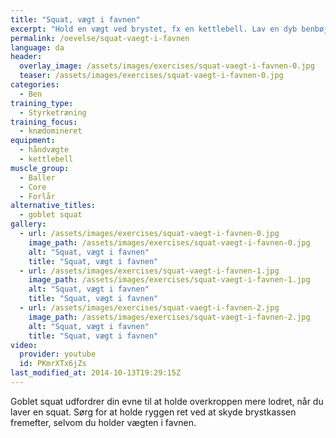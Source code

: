 ```yaml
---
title: "Squat, vægt i favnen"
excerpt: "Hold en vægt ved brystet, fx en kettlebell. Lav en dyb benbøjning. Hold ryggen ret. Sørg for at knæene går samme vej som tæerne. Stå på flad fod gennem hele bevægelsen."
permalink: /oevelse/squat-vaegt-i-favnen
language: da
header:
  overlay_image: /assets/images/exercises/squat-vaegt-i-favnen-0.jpg
  teaser: /assets/images/exercises/squat-vaegt-i-favnen-0.jpg
categories:
  - Ben
training_type: 
  - Styrketræning
training_focus: 
  - knædomineret
equipment:
  - håndvægte
  - kettlebell
muscle_group:
  - Baller
  - Core
  - Forlår
alternative_titles:
  - goblet squat
gallery:
  - url: /assets/images/exercises/squat-vaegt-i-favnen-0.jpg
    image_path: /assets/images/exercises/squat-vaegt-i-favnen-0.jpg
    alt: "Squat, vægt i favnen"
    title: "Squat, vægt i favnen"
  - url: /assets/images/exercises/squat-vaegt-i-favnen-1.jpg
    image_path: /assets/images/exercises/squat-vaegt-i-favnen-1.jpg
    alt: "Squat, vægt i favnen"
    title: "Squat, vægt i favnen"
  - url: /assets/images/exercises/squat-vaegt-i-favnen-2.jpg
    image_path: /assets/images/exercises/squat-vaegt-i-favnen-2.jpg
    alt: "Squat, vægt i favnen"
    title: "Squat, vægt i favnen"
video:
  provider: youtube
  id: PKmrXTx6jZs
last_modified_at: 2014-10-13T19:29:15Z
---
```


Goblet squat udfordrer din evne til at holde overkroppen mere lodret, når du laver en squat. Sørg for at holde ryggen ret ved at skyde brystkassen fremefter, selvom du holder vægten i favnen.
